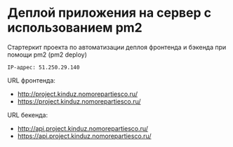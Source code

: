 # Деплой приложения на сервер с использованием pm2

Стартеркит проекта по автоматизации деплоя фронтенда и бэкенда при помощи pm2 (pm2 deploy)

``IP-адрес: 51.250.29.140``

URL фронтенда:
* http://project.kinduz.nomorepartiesco.ru/
* https://project.kinduz.nomorepartiesco.ru/

URL бекенда: 
* http://api.project.kinduz.nomorepartiesco.ru/
* https://api.project.kinduz.nomorepartiesco.ru/
